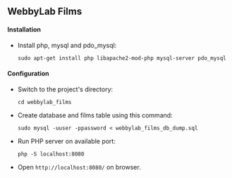 ## WebbyLab Films

#### Installation
- Install php, mysql and pdo_mysql:

    `sudo apt-get install php libapache2-mod-php mysql-server pdo_mysql`

#### Configuration
- Switch to the project's directory:

    `cd webbylab_films`

- Create database and films table using this command:

    `sudo mysql -uuser -ppassword < webbylab_films_db_dump.sql`

- Run PHP server on available port:

    `php -S localhost:8080`

- Open `http://localhost:8080/` on browser.
